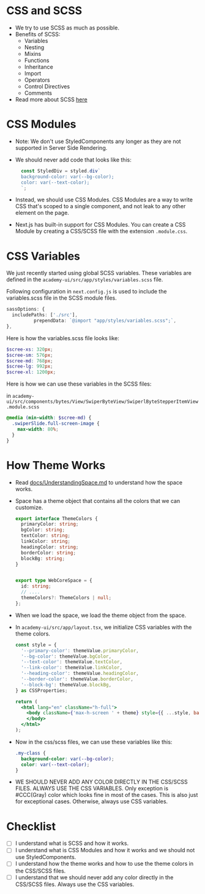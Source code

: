 # CSS and SCSS
- We try to use SCSS as much as possible.
- Benefits of SCSS:
  - Variables
  - Nesting
  - Mixins
  - Functions
  - Inheritance
  - Import
  - Operators
  - Control Directives
  - Comments
- Read more about SCSS [here](https://sass-lang.com/guide)

# CSS Modules
- Note: We don't use StyledComponents any longer as they are not supported in Server Side Rendering.
- We should never add code that looks like this:
  ```ts
    const StyledDiv = styled.div`
    background-color: var(--bg-color);
    color: var(--text-color);
    `;
  
  ```

- Instead, we should use CSS Modules. CSS Modules are a way to write CSS that's scoped to a single component, and not 
leak to any other element on the page.
- Next.js has built-in support for CSS Modules. You can create a CSS Module by creating a CSS/SCSS file with the extension 
`.module.css`.

# CSS Variables
We just recently started using global SCSS variables. These variables are defined in the `academy-ui/src/app/styles/variables.scss` file.

Following configuration in `next.config.js` is used to include the variables.scss file in the SCSS module files.
```typescript
sassOptions: {
  includePaths: ['./src'],
          prependData: `@import "app/styles/variables.scss";`,
},

```

Here is how the variables.scss file looks like:
```scss
$scree-xs: 320px;
$scree-sm: 576px;
$scree-md: 768px;
$scree-lg: 992px;
$scree-xl: 1200px;
```

Here is how we can use these variables in the SCSS files:

in `academy-ui/src/components/bytes/View/SwiperByteView/SwiperlByteStepperItemView.module.scss`
```scss
@media (min-width: $scree-md) {
  .swiperSlide.full-screen-image {
    max-width: 80%;
  }
}

```



# How Theme Works
- Read [docs/UnderstandingSpace.md](UnderstandingSpace.md) to understand how the space works.
- Space has a theme object that contains all the colors that we can customize.
    ```typescript
    export interface ThemeColors {
      primaryColor: string;
      bgColor: string;
      textColor: string;
      linkColor: string;
      headingColor: string;
      borderColor: string;
      blockBg: string;
    }
    
    
    export type WebCoreSpace = {
      id: string;
      // ....
      themeColors?: ThemeColors | null;
    };
    ```
- When we load the space, we load the theme object from the space.
- In `academy-ui/src/app/layout.tsx`, we initialize CSS variables with the theme colors.
    ```jsx
    const style = {
      '--primary-color': themeValue.primaryColor,
      '--bg-color': themeValue.bgColor,
      '--text-color': themeValue.textColor,
      '--link-color': themeValue.linkColor,
      '--heading-color': themeValue.headingColor,
      '--border-color': themeValue.borderColor,
      '--block-bg': themeValue.blockBg,
    } as CSSProperties;
  
    return (
      <html lang="en" className="h-full">
        <body className={'max-h-screen ' + theme} style={{ ...style, backgroundColor: 'var(--bg-color)' }}>
        </body>
      </html>
    );
    ```
  
- Now in the css/scss files, we can use these variables like this:
    ```scss
    .my-class {
      background-color: var(--bg-color);
      color: var(--text-color);
    }
    ```
- WE SHOULD NEVER ADD ANY COLOR DIRECTLY IN THE CSS/SCSS FILES. ALWAYS USE THE CSS VARIABLES. Only exception is 
#CCC(Gray) color which looks fine in most of the cases. This is also just for exceptional cases. Otherwise, always use
CSS variables.


# Checklist
- [ ] I understand what is SCSS and how it works.
- [ ] I understand what is CSS Modules and how it works and we should not use StyledComponents.
- [ ] I understand how the theme works and how to use the theme colors in the CSS/SCSS files.
- [ ] I understand that we should never add any color directly in the CSS/SCSS files. Always use the CSS variables.
